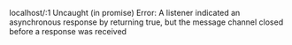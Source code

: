 localhost/:1 Uncaught (in promise) Error: A listener indicated an asynchronous response by returning true, but the message channel closed before a response was received